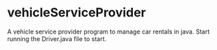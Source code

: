 # vehicleServiceProvider
A vehicle service provider program to manage car rentals in java.
Start running the Driver.java file to start.

